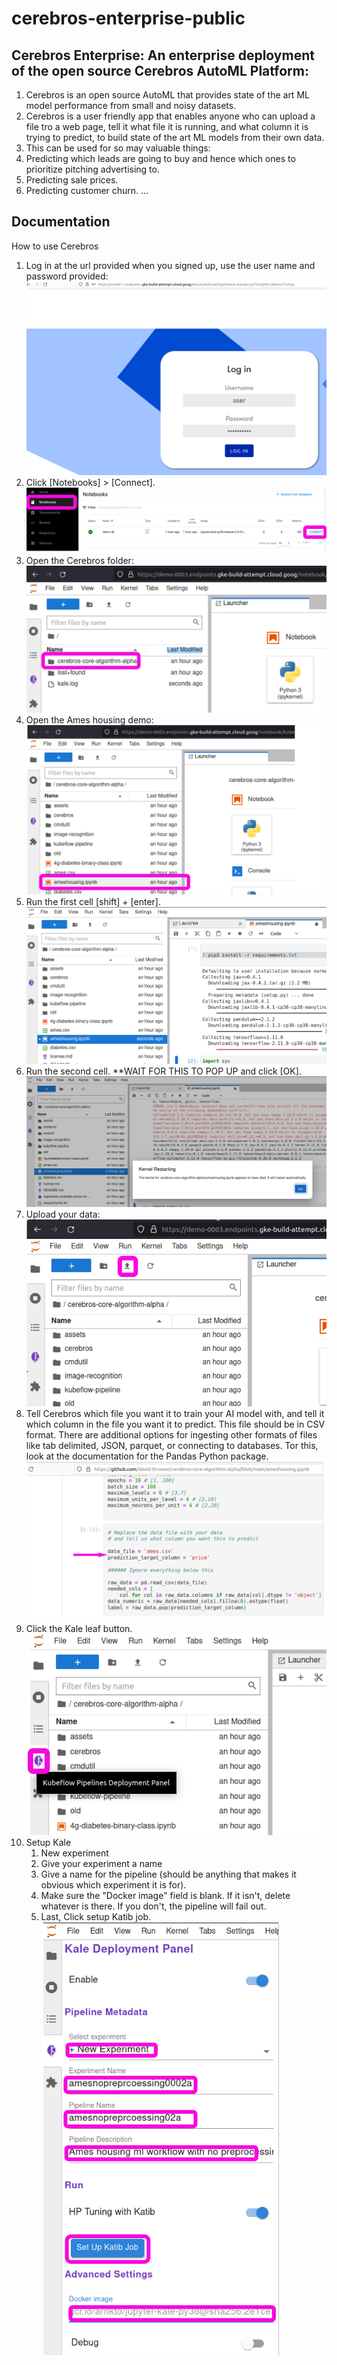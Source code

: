 # cerebros-enterprise-public

## Cerebros Enterprise: An enterprise deployment of the open source Cerebros AutoML Platform:

1. Cerebros is an open source AutoML that provides state of the art ML model performance from small and noisy datasets.
2. Cerebros is a user friendly app that enables anyone who can upload a file tro a web page, tell it what file it is running, and what column it is trying to predict, to build state of the art ML models from their own data.
3. This can be used for so may valuable things:
  1. Predicting which leads are going to buy and hence which ones to prioritize pitching advertising to.
  2. Predicting sale prices.
  3. Predicting customer churn. ...

## Documentation

How to use Cerebros

1. Log in at the url provided when you signed up, use the user name and password provided:
![assets/login.png](assets/login.png)
2. Click [Notebooks] > [Connect].
![assets/notebooks.png](assets/notebooks.png)
3. Open the Cerebros folder:
![assets/cerebros-folder.png](assets/cerebros-folder.png)
4. Open the Ames housing demo:
![assets/open-ames.png](assets/open-ames.png)
5. Run the first cell [shift] + [enter].
![assets/run-cell-1.png](assets/run-cell-1.png)
6. Run the second cell. **WAIT FOR THIS TO POP UP and click [OK].
![assets/run-cell-2.png](assets/run-cell-2.png)
7. Upload your data:
![assets/upload-data.png](assets/upload-data.png)
8. Tell Cerebros which file you want it to train your AI model with, and tell it which column in the file you want it to predict. This file should be in CSV format. There are additional options for ingesting other formats of files like tab delimited, JSON, parquet, or connecting to databases. Tor this, look at the documentation for the Pandas Python package.
![assets/choose-data.png](assets/choose-data.png)
9. Click the Kale leaf button.
![assets/click-kale.png](assets/click-kale.png)
10. Setup Kale
    1. New experiment
    2. Give your experiment a name
    3. Give a name for the pipeline (should be anything that makes it obvious which experiment it is for).
    5. Make sure the "Docker image" field is blank. If it isn't, delete whatever is there. If you don't, the pipeline will fail out.
    6. Last, Click setup Katib job.
    ![assets/kale-setup-1.png](assets/kale-setup-1.png)
